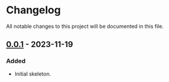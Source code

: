 # Changelog

All notable changes to this project will be documented in this file.

[0.0.1]: https://github.com/AivGitHub/koldakov-skeleton-fastapi/tag/v0.0.1

## [0.0.1] - 2023-11-19

### Added
- Initial skeleton.
